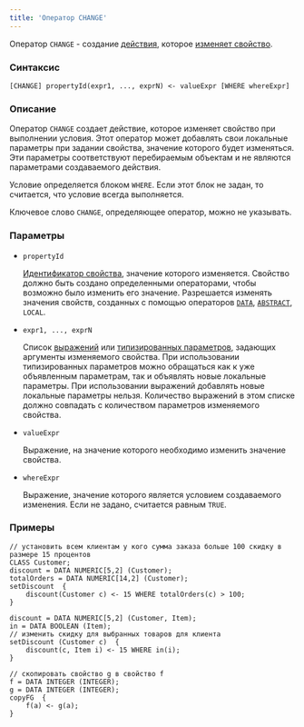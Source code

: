 ```yaml
---
title: 'Оператор CHANGE'
---
```


Оператор `CHANGE` - создание [действия](Actions.md), которое [изменяет свойство](Property_change_CHANGE.md).

### Синтаксис

    [CHANGE] propertyId(expr1, ..., exprN) <- valueExpr [WHERE whereExpr]

### Описание

Оператор `CHANGE` создает действие, которое изменяет свойство при выполнении условия. Этот оператор может добавлять свои локальные параметры при задании свойства, значение которого будет изменяться. Эти параметры соответствуют перебираемым объектам и не являются параметрами создаваемого действия. 

Условие определяется блоком `WHERE`. Если этот блок не задан, то считается, что условие всегда выполняется. 

Ключевое слово `CHANGE`, определяющее оператор, можно не указывать.

### Параметры

- `propertyId`

    [Идентификатор свойства](IDs.md#propertyid), значение которого изменяется. Свойство должно быть создано определенными операторами, чтобы возможно было изменить его значение. Разрешается изменять значения свойств, созданных с помощью операторов [`DATA`](DATA_operator.md), [`ABSTRACT`](ABSTRACT_operator.md), `LOCAL`.

- `expr1, ..., exprN`

    Список [выражений](Expression.md) или [типизированных параметров](IDs.md#paramid), задающих аргументы изменяемого свойства. При использовании типизированных параметров можно обращаться как к уже объявленным параметрам, так и объявлять новые локальные параметры. При использовании выражений добавлять новые локальные параметры нельзя. Количество выражений в этом списке должно совпадать с количеством параметров изменяемого свойства. 

- `valueExpr`

    Выражение, на значение которого необходимо изменить значение свойства.

- `whereExpr`

    Выражение, значение которого является условием создаваемого изменения. Если не задано, считается равным `TRUE`.

### Примеры

```lsf
// установить всем клиентам у кого сумма заказа больше 100 скидку в размере 15 процентов
CLASS Customer;
discount = DATA NUMERIC[5,2] (Customer);
totalOrders = DATA NUMERIC[14,2] (Customer);
setDiscount  {
    discount(Customer c) <- 15 WHERE totalOrders(c) > 100;
}

discount = DATA NUMERIC[5,2] (Customer, Item);
in = DATA BOOLEAN (Item);
// изменить скидку для выбранных товаров для клиента
setDiscount (Customer c)  {
    discount(c, Item i) <- 15 WHERE in(i);
}

// скопировать свойство g в свойство f
f = DATA INTEGER (INTEGER);
g = DATA INTEGER (INTEGER);
copyFG  {
    f(a) <- g(a);
}
```
